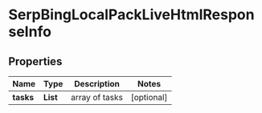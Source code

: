 # SerpBingLocalPackLiveHtmlResponseInfo


## Properties

| Name | Type | Description | Notes |
|------------ | ------------- | ------------- | -------------|
**tasks** | **List<SerpBingLocalPackLiveHtmlTaskInfo>** | array of tasks |[optional]|